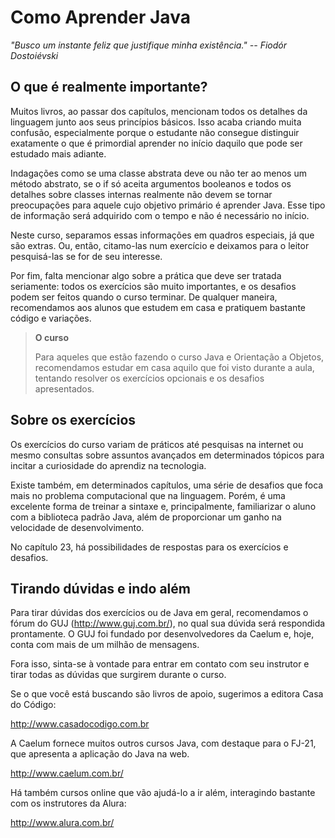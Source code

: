 # Como Aprender Java
_"Busco um instante feliz que justifique minha existência." -- Fiodór Dostoiévski_






## O que é realmente importante?

Muitos livros, ao passar dos capítulos, mencionam todos os detalhes da linguagem
junto aos seus princípios básicos. Isso acaba criando muita confusão, especialmente
porque o estudante não consegue distinguir exatamente o que é primordial aprender no início
daquilo que pode ser estudado mais adiante.

Indagações como se uma classe abstrata deve ou não ter ao menos um método abstrato, se o if só
aceita argumentos booleanos e todos os detalhes sobre classes internas realmente não
devem se tornar preocupações para aquele cujo objetivo primário é aprender Java.
Esse tipo de informação será adquirido com o tempo e não é necessário no início.

Neste curso, separamos essas informações em quadros especiais, já que são extras.
Ou, então,  citamo-las num exercício e deixamos para o leitor pesquisá-las se
for de seu interesse.

Por fim, falta mencionar algo sobre a prática que deve ser tratada seriamente: todos os exercícios
são muito importantes, e os desafios podem ser feitos quando o curso terminar. De qualquer maneira,
recomendamos aos alunos que estudem em casa e pratiquem bastante código e variações. 

> **O curso**
>
> Para aqueles que estão fazendo o curso Java e Orientação a Objetos, recomendamos estudar em
> casa aquilo que foi visto durante a aula, tentando resolver os exercícios opcionais e
> os desafios apresentados.




## Sobre os exercícios
Os exercícios do curso variam de práticos até pesquisas na internet ou mesmo consultas sobre assuntos
avançados em determinados tópicos para incitar a curiosidade do aprendiz na tecnologia.

Existe também, em determinados capítulos, uma série de desafios que foca mais no problema
computacional que na linguagem. Porém, é uma excelente forma de treinar a sintaxe e,
principalmente, familiarizar o aluno com a biblioteca padrão Java, além de proporcionar
um ganho na velocidade de desenvolvimento.

No capítulo 23, há possibilidades de respostas para os exercícios e desafios.

## Tirando dúvidas e indo além

Para tirar dúvidas dos exercícios ou de Java em geral, recomendamos o fórum
do GUJ (http://www.guj.com.br/), no qual sua dúvida será respondida prontamente.
O GUJ foi fundado por desenvolvedores da Caelum e, hoje, conta com mais de um milhão
de mensagens.

Fora isso, sinta-se à vontade para entrar em contato com seu instrutor e tirar todas
as dúvidas que surgirem durante o curso.

Se o que você está buscando são livros de apoio, sugerimos a editora Casa do Código:

http://www.casadocodigo.com.br

A Caelum fornece muitos outros cursos Java, com destaque para o FJ-21, que apresenta a aplicação
do Java na web.

http://www.caelum.com.br/

Há também cursos online que vão ajudá-lo a ir além, interagindo bastante
com os instrutores da Alura:

http://www.alura.com.br/
